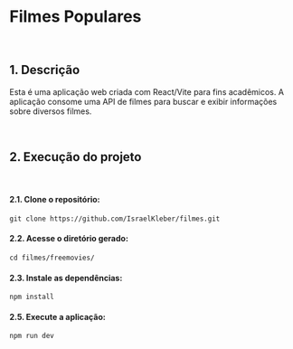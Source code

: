 # Filmes Populares

<br>

## 1. Descrição

Esta é uma aplicação web criada com React/Vite para fins acadêmicos. A aplicação consome uma API de filmes para buscar e exibir informações sobre diversos filmes.

<br>

## 2. Execução do projeto

<br>

#### 2.1. Clone o repositório:

```
git clone https://github.com/IsraelKleber/filmes.git
```

#### 2.2. Acesse o diretório gerado:

```
cd filmes/freemovies/
```

#### 2.3. Instale as dependências:

```
npm install
```

#### 2.5. Execute a aplicação:

```
npm run dev
```
